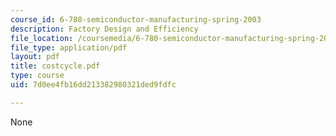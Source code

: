 ```yaml
---
course_id: 6-780-semiconductor-manufacturing-spring-2003
description: Factory Design and Efficiency
file_location: /coursemedia/6-780-semiconductor-manufacturing-spring-2003/7d0ee4fb16dd213382980321ded9fdfc_costcycle.pdf
file_type: application/pdf
layout: pdf
title: costcycle.pdf
type: course
uid: 7d0ee4fb16dd213382980321ded9fdfc

---
```

None